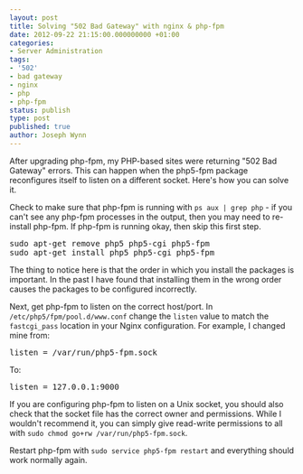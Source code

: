 ```yaml
---
layout: post
title: Solving "502 Bad Gateway" with nginx & php-fpm
date: 2012-09-22 21:15:00.000000000 +01:00
categories:
- Server Administration
tags:
- '502'
- bad gateway
- nginx
- php
- php-fpm
status: publish
type: post
published: true
author: Joseph Wynn
---
```


After upgrading php-fpm, my PHP-based sites were returning "502 Bad Gateway" errors. This can happen when the php5-fpm package reconfigures itself to listen on a different socket. Here's how you can solve it.

Check to make sure that php-fpm is running with `ps aux | grep php` - if you can't see any php-fpm processes in the output, then you may need to re-install php-fpm. If php-fpm is running okay, then skip this first step.

<pre class="no-highlight">sudo apt-get remove php5 php5-cgi php5-fpm
sudo apt-get install php5 php5-cgi php5-fpm</pre>

The thing to notice here is that the order in which you install the packages is important. In the past I have found that installing them in the wrong order causes the packages to be configured incorrectly.

Next, get php-fpm to listen on the correct host/port. In `/etc/php5/fpm/pool.d/www.conf` change the `listen` value to match the `fastcgi_pass` location in your Nginx configuration. For example, I changed mine from:

<pre class="no-highlight">listen = /var/run/php5-fpm.sock</pre>

To:

<pre class="no-highlight">listen = 127.0.0.1:9000</pre>

If you are configuring php-fpm to listen on a Unix socket, you should also check that the socket file has the correct owner and permissions. While I wouldn't recommend it, you can simply give read-write permissions to all with `sudo chmod go+rw /var/run/php5-fpm.sock`.

Restart php-fpm with `sudo service php5-fpm restart` and everything should work normally again.